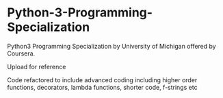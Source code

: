 # Python-3-Programming-Specialization

Python3 Programming Specialization by University of Michigan offered by Coursera.

Upload for reference

Code refactored to include advanced coding including higher order functions, decorators, lambda functions, shorter code, f-strings etc
